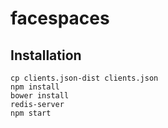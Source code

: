 # facespaces

## Installation

    cp clients.json-dist clients.json
    npm install
    bower install
    redis-server
    npm start
